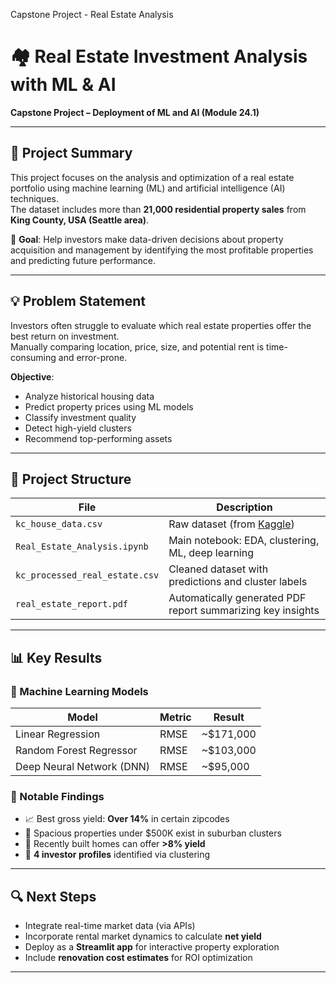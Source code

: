 
Capstone Project - Real Estate Analysis
# 🏘️ Real Estate Investment Analysis with ML & AI  
**Capstone Project – Deployment of ML and AI (Module 24.1)**

---

## 📌 Project Summary

This project focuses on the analysis and optimization of a real estate portfolio using machine learning (ML) and artificial intelligence (AI) techniques.  
The dataset includes more than **21,000 residential property sales** from **King County, USA (Seattle area)**.

🎯 **Goal**: Help investors make data-driven decisions about property acquisition and management by identifying the most profitable properties and predicting future performance.

---

## 💡 Problem Statement

Investors often struggle to evaluate which real estate properties offer the best return on investment.  
Manually comparing location, price, size, and potential rent is time-consuming and error-prone.

**Objective**:
- Analyze historical housing data  
- Predict property prices using ML models  
- Classify investment quality  
- Detect high-yield clusters  
- Recommend top-performing assets

---

## 📁 Project Structure

| File | Description |
|------|-------------|
| `kc_house_data.csv` | Raw dataset (from [Kaggle](https://www.kaggle.com/datasets/harlfoxem/housesalesprediction)) |
| `Real_Estate_Analysis.ipynb` | Main notebook: EDA, clustering, ML, deep learning |
| `kc_processed_real_estate.csv` | Cleaned dataset with predictions and cluster labels |
| `real_estate_report.pdf` | Automatically generated PDF report summarizing key insights |

---

## 📊 Key Results

### 🧠 Machine Learning Models

| Model                          | Metric     | Result     |
|-------------------------------|------------|------------|
| Linear Regression             | RMSE       | ~$171,000  |
| Random Forest Regressor       | RMSE       | ~$103,000  |
| Deep Neural Network (DNN)     | RMSE       | ~$95,000   |

### 💬 Notable Findings

- 📈 Best gross yield: **Over 14%** in certain zipcodes  
- 🏡 Spacious properties under $500K exist in suburban clusters  
- 🧱 Recently built homes can offer **>8% yield**  
- 🧭 **4 investor profiles** identified via clustering

---

## 🔍 Next Steps

- Integrate real-time market data (via APIs)
- Incorporate rental market dynamics to calculate **net yield**
- Deploy as a **Streamlit app** for interactive property exploration
- Include **renovation cost estimates** for ROI optimization

---
